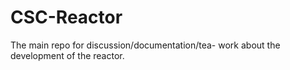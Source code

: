 # CSC-Reactor
The main repo for discussion/documentation/tea- work about the development of the reactor.
